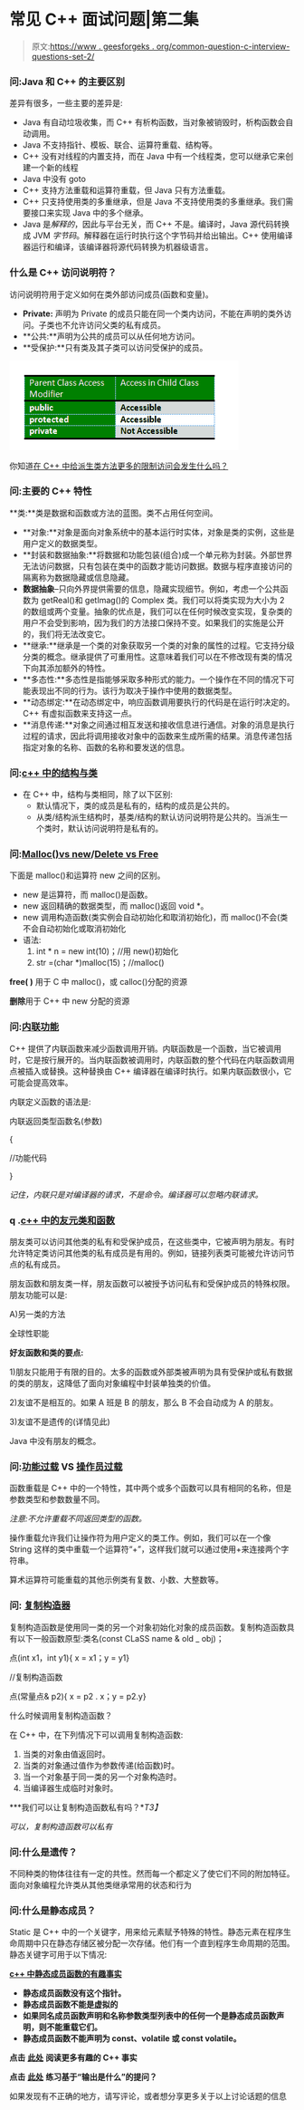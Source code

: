 # 常见 C++ 面试问题|第二集

> 原文:[https://www . geesforgeks . org/common-question-c-interview-questions-set-2/](https://www.geeksforgeeks.org/commonly-asked-c-interview-questions-set-2/)

### 问:Java 和 C++ 的主要区别

差异有很多，一些主要的差异是:

*   Java 有自动垃圾收集，而 C++ 有析构函数，当对象被销毁时，析构函数会自动调用。
*   Java 不支持指针、模板、联合、运算符重载、结构等。
*   C++ 没有对线程的内置支持，而在 Java 中有一个线程类，您可以继承它来创建一个新的线程
*   Java 中没有 goto
*   C++ 支持方法重载和运算符重载，但 Java 只有方法重载。
*   C++ 只支持使用类的多重继承，但是 Java 不支持使用类的多重继承。我们需要接口来实现 Java 中的多个继承。
*   Java 是*解释的*，因此与平台无关，而 C++ 不是。编译时，Java 源代码转换成 JVM *字节码*。解释器在运行时执行这个字节码并给出输出。C++ 使用编译器运行和编译，该编译器将源代码转换为机器级语言。

### 什么是 C++ 访问说明符？

访问说明符用于定义如何在类外部访问成员(函数和变量)。

*   **Private:** 声明为 Private 的成员只能在同一个类内访问，不能在声明的类外访问。子类也不允许访问父类的私有成员。
*   **公共:**声明为公共的成员可以从任何地方访问。
*   **受保护:**只有类及其子类可以访问受保护的成员。

![table5.6](img/65a03045bd32b68e547821dc64dd26e3.png)

你知道[在 C++ 中给派生类方法更多的限制访问会发生什么吗？](https://www.geeksforgeeks.org/what-happens-when-more-restrictive-access-is-given-in-a-derived-class-method-in-c/)

### 问:主要的 C++ 特性

**类:**类是数据和函数或方法的蓝图。类不占用任何空间。

*   **对象:**对象是面向对象系统中的基本运行时实体，对象是类的实例，这些是用户定义的数据类型。
*   **封装和数据抽象:**将数据和功能包装(组合)成一个单元称为封装。外部世界无法访问数据，只有包装在类中的函数才能访问数据。数据与程序直接访问的隔离称为数据隐藏或信息隐藏。
*   **数据抽象**–只向外界提供需要的信息，隐藏实现细节。例如，考虑一个公共函数为 getReal()和 getImag()的 Complex 类。我们可以将类实现为大小为 2 的数组或两个变量。抽象的优点是，我们可以在任何时候改变实现，复杂类的用户不会受到影响，因为我们的方法接口保持不变。如果我们的实施是公开的，我们将无法改变它。
*   **继承:**继承是一个类的对象获取另一个类的对象的属性的过程。它支持分级分类的概念。继承提供了可重用性。这意味着我们可以在不修改现有类的情况下向其添加额外的特性。
*   **多态性:**多态性是指能够采取多种形式的能力。一个操作在不同的情况下可能表现出不同的行为。该行为取决于操作中使用的数据类型。
*   **动态绑定:**在动态绑定中，响应函数调用要执行的代码是在运行时决定的。C++ 有虚拟函数来支持这一点。
*   **消息传递:**对象之间通过相互发送和接收信息进行通信。对象的消息是执行过程的请求，因此将调用接收对象中的函数来生成所需的结果。消息传递包括指定对象的名称、函数的名称和要发送的信息。

### 问:[c++ 中的结构与类](https://www.geeksforgeeks.org/g-fact-76/)

*   在 C++ 中，结构与类相同，除了以下区别:
    *   默认情况下，类的成员是私有的，结构的成员是公共的。
    *   从类/结构派生结构时，基类/结构的默认访问说明符是公共的。当派生一个类时，默认访问说明符是私有的。

### 问:[Malloc()vs new](https://www.geeksforgeeks.org/malloc-vs-new/)/[Delete vs Free](https://www.geeksforgeeks.org/g-fact-30/)

下面是 malloc()和运算符 new 之间的区别。

*   new 是运算符，而 malloc()是函数。
*   new 返回精确的数据类型，而 malloc()返回 void *。
*   new 调用构造函数(类实例会自动初始化和取消初始化)，而 malloc()不会(类不会自动初始化或取消初始化
*   语法:
    1.  int * n = new int(10)；//用 new()初始化
    2.  str =(char *)malloc(15)；//malloc()

**free( )** 用于 C 中 malloc()，或 calloc()分配的资源

**删除**用于 C++ 中 new 分配的资源

### 问:[内联功能](https://www.geeksforgeeks.org/inline-functions-cpp/)

C++ 提供了内联函数来减少函数调用开销。内联函数是一个函数，当它被调用时，它是按行展开的。当内联函数被调用时，内联函数的整个代码在内联函数调用点被插入或替换。这种替换由 C++ 编译器在编译时执行。如果内联函数很小，它可能会提高效率。

内联定义函数的语法是:

内联返回类型函数名(参数)

{

//功能代码

}

*记住，内联只是对编译器的请求，不是命令。编译器可以忽略内联请求。*

### q .[c++ 中的友元类和函数](https://www.geeksforgeeks.org/friend-class-function-cpp/)

朋友类可以访问其他类的私有和受保护成员，在这些类中，它被声明为朋友。有时允许特定类访问其他类的私有成员是有用的。例如，链接列表类可能被允许访问节点的私有成员。

朋友函数和朋友类一样，朋友函数可以被授予访问私有和受保护成员的特殊权限。朋友功能可以是:

A)另一类的方法

全球性职能

**好友函数和类的要点:**

1)朋友只能用于有限的目的。太多的函数或外部类被声明为具有受保护或私有数据的类的朋友，这降低了面向对象编程中封装单独类的价值。

2)友谊不是相互的。如果 A 班是 B 的朋友，那么 B 不会自动成为 A 的朋友。

3)友谊不是遗传的(详情见此)

Java 中没有朋友的概念。

### 问:[功能过载](https://www.geeksforgeeks.org/function-overloading-in-c/) VS [操作员过载](https://www.geeksforgeeks.org/operator-overloading-c/)

函数重载是 C++ 中的一个特性，其中两个或多个函数可以具有相同的名称，但是参数类型和参数数量不同。

*注意:不允许重载不同返回类型的函数。*

操作重载允许我们让操作符为用户定义的类工作。例如，我们可以在一个像 String 这样的类中重载一个运算符“+”，这样我们就可以通过使用+来连接两个字符串。

算术运算符可能重载的其他示例类有复数、小数、大整数等。

### 问: [**复制构造器**](https://www.geeksforgeeks.org/copy-constructor-in-cpp/)

复制构造函数是使用同一类的另一个对象初始化对象的成员函数。复制构造函数具有以下一般函数原型:类名(const CLaSS name & old _ obj)；

点(int x1，int y1){ x = x1；y = y1}

//复制构造函数

点(常量点& p2){ x = p2 . x；y = p2.y}

什么时候调用复制构造函数？

在 C++ 中，在下列情况下可以调用复制构造函数:

1.  当类的对象由值返回时。
2.  当类的对象通过值作为参数传递(给函数)时。
3.  当一个对象基于同一类的另一个对象构造时。
4.  当编译器生成临时对象时。

***我们可以让复制构造函数私有吗？**T3】*

*可以，复制构造函数可以私有*

### 问:**什么是遗传？**

不同种类的物体往往有一定的共性。然而每一个都定义了使它们不同的附加特征。面向对象编程允许类从其他类继承常用的状态和行为

### 问:**什么是静态成员？**

Static 是 C++ 中的一个关键字，用来给元素赋予特殊的特性。静态元素在程序生命周期中只在静态存储区被分配一次存储。他们有一个直到程序生命周期的范围。静态关键字可用于以下情况:

[**c++ 中静态成员函数的有趣事实**](https://www.geeksforgeeks.org/some-interesting-facts-about-static-member-functions-in-c/)

*   **静态成员函数没有这个指针。**
*   **静态成员函数不能是虚拟的**
*   **如果同名成员函数声明和名称参数类型列表中的任何一个是静态成员函数声明，则不能重载它们。**
*   **静态成员函数不能声明为 const、volatile 或 const volatile。**

**点击** [**此处**](https://www.geeksforgeeks.org/c-plus-plus/) **阅读更多有趣的 C++ 事实**

**点击** [**此处**](https://www.geeksforgeeks.org/c-plus-plus/#OutputQuestions) **练习基于“输出是什么”的提问？**

如果发现有不正确的地方，请写评论，或者想分享更多关于以上讨论话题的信息